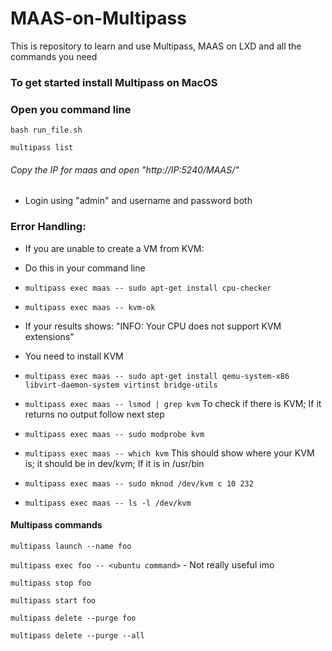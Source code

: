# MAAS-on-Multipass
This is repository to learn and use Multipass, MAAS on LXD and all the commands you need

### To get started install Multipass on MacOS

### Open you command line 

```bash run_file.sh```

```multipass list```

###### Copy the IP for maas and open "http://_IP_:5240/MAAS/"

- Login using "admin" and username and password both

### Error Handling:

- If you are unable to create a VM from KVM:
- Do this in your command line
- ``` multipass exec maas -- sudo apt-get install cpu-checker ```
- ``` multipass exec maas -- kvm-ok ```
- If your results shows: "INFO: Your CPU does not support KVM extensions"
- You need to install KVM
- ``` multipass exec maas -- sudo apt-get install qemu-system-x86 libvirt-daemon-system virtinst bridge-utils ```


- ```multipass exec maas -- lsmod | grep kvm``` To check if there is KVM; If it returns no output follow next step
- ```multipass exec maas -- sudo modprobe kvm```
- ```multipass exec maas -- which kvm``` This should show where your KVM is; it should be in dev/kvm; If it is in /usr/bin
- ```multipass exec maas -- sudo mknod /dev/kvm c 10 232```
- ```multipass exec maas -- ls -l /dev/kvm```

#### Multipass commands

```multipass launch --name foo```

```multipass exec foo -- <ubuntu command>``` - Not really useful imo

```multipass stop foo```

```multipass start foo```

```multipass delete --purge foo```

```multipass delete --purge --all```
